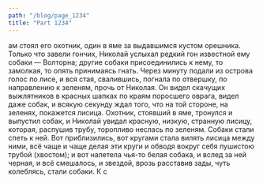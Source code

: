 ```yaml
---
path: "/blog/page_1234"
title: "Part 1234"
---
```


ам стоял его охотник, один в яме за выдавшимся кустом орешника. Только что завели гончих, Николай услыхал редкий гон известной ему собаки — Волторна; другие собаки присоединились к нему, то замолкая, то опять принимаясь гнать. Через минуту подали из острова голос по лисе, и вся стая, свалившись, погнала по отвершку, по направлению к зеленям, прочь от Николая.
Он видел скачущих выжлятников в красных шапках по краям поросшего оврага, видел даже собак, и всякую секунду ждал того, что на той стороне, на зеленях, покажется лисица.
Охотник, стоявший в яме, тронулся и выпустил собак, и Николай увидал красную, низкую, странную лисицу, которая, распушив трубу, торопливо неслась по зеленям. Собаки стали спеть к ней. Вот приблизились, вот кругами стала вилять лисица между ними, всё чаще и чаще делая эти круги и обводя вокруг себя пушистою трубой (хвостом); и вот налетела чья-то белая собака, и вслед за ней черная, и всё смешалось, и звездой, врозь расставив зады, чуть колеблясь, стали собаки. К с
